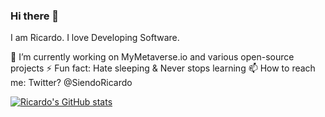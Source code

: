 ### Hi there 👋

I am Ricardo. I love Developing Software. 

🔭 I’m currently working on MyMetaverse.io and various open-source projects 
⚡ Fun fact: Hate sleeping & Never stops learning 
📫 How to reach me: Twitter? @SiendoRicardo 

[![Ricardo's GitHub stats](https://github-readme-stats.vercel.app/api?username=RicardormDev&show_icons=true&theme=radical)](https://github.com/anuraghazra/github-readme-stats)

<!--
**RicardormDev/RicardormDev** is a ✨ _special_ ✨ repository because its `README.md` (this file) appears on your GitHub profile.

Here are some ideas to get you started:

- 🔭 I’m currently working on ...
- 🌱 I’m currently learning ...
- 👯 I’m looking to collaborate on ...
- 🤔 I’m looking for help with ...
- 💬 Ask me about ...
- 📫 How to reach me: ...
- 😄 Pronouns: ...
- ⚡ Fun fact: ...
-->
